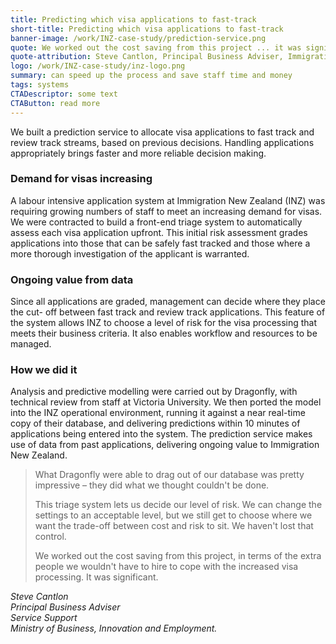 ```yaml
---
title: Predicting which visa applications to fast-track
short-title: Predicting which visa applications to fast-track
banner-image: /work/INZ-case-study/prediction-service.png
quote: We worked out the cost saving from this project ... it was significant.
quote-attribution: Steve Cantlon, Principal Business Adviser, Immigration New Zealand
logo: /work/INZ-case-study/inz-logo.png
summary: can speed up the process and save staff time and money
tags: systems
CTADescriptor: some text
CTAButton: read more
---
```


We built a prediction service to allocate visa applications to fast track and
review track streams, based on previous decisions. Handling applications
appropriately brings faster and more reliable decision making.

<!--more-->

### Demand for visas increasing

A labour intensive application system at Immigration New Zealand (INZ)
was requiring growing numbers of staff to meet an
increasing demand for visas. We were contracted to build a front-end triage system to automatically assess each
visa application upfront. This initial risk assessment grades applications into those that can
be safely fast tracked and those where a more thorough investigation of the applicant
is warranted.

### Ongoing value from data

Since all applications are graded, management can decide where they place the cut-
off between fast track and review track applications. This feature of the system
allows INZ to choose a level of risk for the visa processing that meets their business
criteria. It also enables workflow and resources to be managed.

### How we did it

Analysis and predictive modelling were carried out by Dragonfly, with technical review from staff at Victoria University. We then ported
the model into the INZ operational environment, running it against a near real-time copy of their database, and delivering predictions
within 10 minutes of applications being entered into the system. The prediction service makes use of data from past applications, delivering ongoing value to Immigration New Zealand.

> What Dragonfly were able to drag out of our database was pretty impressive – they
> did what we thought couldn't be done.
>
> This triage system lets us decide our level of risk. We can change the settings to an
> acceptable level, but we still get to choose where we want the trade-off between cost
> and risk to sit. We haven't lost that control.
>
> We worked out the cost saving from this project, in terms of the extra people we
> wouldn't have to hire to cope with the increased visa processing. It was significant.

<cite>Steve Cantlon <br />
Principal Business Adviser<br />
Service Support<br />
Ministry of Business, Innovation and Employment.</cite>

